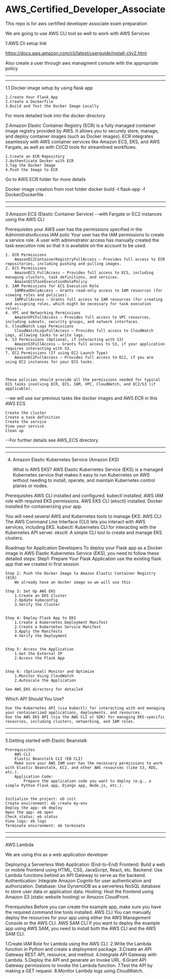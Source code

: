# AWS_Certified_Developer_Associate
This repo is for aws certified developer associate exam preparation

We are going to use AWS CLI tool as well to work with AWS Services


1:AWS Cli setup link

https://docs.aws.amazon.com/cli/latest/userguide/install-cliv2.html

Also create a user through aws managment console with the appropriate policy

----------------------------------------------------------------------------------------------------
----------------------------------------------------------------------------------------------------

1.1 Docker image setup by using flask app

    1.Create Your Flask App
    2.Create a Dockerfile
    3.Build and Test the Docker Image Locally

For more detailed look into the docker directory



2:Amazon Elastic Container Registry (ECR)
 is a fully managed container image registry provided by AWS. It allows you to securely store, manage, and deploy container images (such as Docker images). ECR integrates seamlessly with AWS container services like Amazon ECS, EKS, and AWS Fargate, as well as with CI/CD tools for streamlined workflows.

        
    1.Create an ECR Repository
    2.Authenticate Docker with ECR
    3.Tag the Docker Image
    4.Push the Image to ECR

Go to AWS ECR folder for more details

Docker image creation from root folder
docker build -t flask-app -f Docker/Dockerfile .

----------------------------------------------------------------------------------------------------
----------------------------------------------------------------------------------------------------


3:Amazon ECS (Elastic Container Service) --with Fargate or EC2 instances using the AWS CLI

Prerequisites
    your AWS user has the permissions specified in the AdministratorAccess IAM polic
    Your user has the IAM permissions to create a service role.
    A user with administrator access has manually created the task execution role so that it is available on the account to be used.

    1. ECR Permissions
        AmazonEC2ContainerRegistryFullAccess — Provides full access to ECR repositories, including pushing and pulling images.
    2. ECS Permissions
        AmazonECS_FullAccess — Provides full access to ECS, including managing clusters, task definitions, and services.
        AmazonECSTaskExecutionRolePolicy
    3. IAM Permissions for ECS Execution Role
        IAMReadOnlyAccess — Grants read-only access to IAM resources (for viewing roles and policies).
        IAMFullAccess — Grants full access to IAM resources (for creating and assigning roles, which might be necessary for task execution roles).
    4. VPC and Networking Permissions
        AmazonVPCFullAccess — Provides full access to VPC resources, including subnets, security groups, and network interfaces.
    5. CloudWatch Logs Permissions
        CloudWatchLogsFullAccess — Provides full access to CloudWatch Logs, allowing tasks to write logs.
    6. S3 Permissions (Optional, if interacting with S3)
        AmazonS3FullAccess — Grants full access to S3, if your application requires interacting with S3.
    7. EC2 Permissions (If using EC2 Launch Type)
        AmazonEC2FullAccess — Provides full access to EC2, if you are using EC2 instances for your ECS tasks.



    These policies should provide all the permissions needed for typical ECS tasks involving ECR, ECS, IAM, VPC, CloudWatch, and EC2/S3 (if applicable).

 --we will use our previous tasks like docker images and AWS ECR in this AWS ECS

    Create the cluster
    Create a task definition
    Create the service
    View your service
    Clean up

--For further details see AWS_ECS directory



----------------------------------------------------------------------------------------------------
----------------------------------------------------------------------------------------------------


4. Amazon Elastic Kubernetes Service (Amazon EKS)

    What is AWS EKS?
    AWS Elastic Kubernetes Service (EKS) is a managed Kubernetes service that makes it easy to run Kubernetes on AWS without needing to install, operate, and maintain Kubernetes control planes or nodes.


Prerequisites
    AWS CLI installed and configured.
    kubectl installed.
    AWS IAM role with required EKS permissions.
    AWS EKS CLI (eksctl) installed.
    Docker installed for containerizing your app.

You will need several AWS and Kubernetes tools to manage EKS:
    AWS CLI: The AWS Command Line Interface (CLI) lets you interact with AWS services, including EKS.
    kubectl: Kubernetes CLI for interacting with the Kubernetes API server.
    eksctl: A simple CLI tool to create and manage EKS clusters.


Roadmap for Application Developers
To deploy your Flask app as a Docker image in AWS Elastic Kubernetes Service (EKS), you need to follow these detailed steps:
    Step1: Prepare Your Flask Application
        use the existing flask app that we created in first session

    Step 2: Push the Docker Image to Amazon Elastic Container Registry (ECR)
        We already have an docker image so we will use this
        
    Step 3: Set Up AWS EKS
        1.Create an EKS Cluster
        2.Update kubeconfig
        3.Verify the Cluster


    Step 4: Deploy Flask App to EKS
        1.Create a Kubernetes Deployment Manifest
        2.Create a Kubernetes Service Manifest
        3.Apply the Manifests
        4.Verify the Deployment


    Step 5: Access the Application
        1.Get the External IP
        2.Access the Flask App


    Step 6: (Optional) Monitor and Optimize
        1.Monitor Using CloudWatch
        2.Autoscale the Application

    See AWS_EKS directory for detailed 

Which API Should You Use?

    Use the Kubernetes API (via kubectl) for interacting with and managing your containerized applications, deployments, and resources.
    Use the AWS EKS API (via the AWS CLI or SDK) for managing EKS-specific resources, including clusters, networking, and IAM roles.


----------------------------------------------------------------------------------------------------
----------------------------------------------------------------------------------------------------


5.Getting started with Elastic Beanstalk

    Prerequisites
        AWS CLI
        Elastic Beanstalk CLI (EB CLI)
        Make sure your AWS IAM user has the necessary permissions to work with Elastic Beanstalk, EC2, and other AWS resources (like S3, RDS, etc.).
        Application Code:
            Prepare the application code you want to deploy (e.g., a simple Python Flask app, Django app, Node.js, etc.).


    Initialize the project: eb init
    Create environment: eb create my-env
    Deploy the app: eb deploy
    Open the app: eb open
    Check status: eb status
    View logs: eb logs
    Terminate environment: eb terminate







----------------------------------------------------------------------------------------------------
----------------------------------------------------------------------------------------------------


AWS Lambda

We are using this as a web application developer

Deploying a Serverless Web Application (End-to-End)
    Frontend: Build a web or mobile frontend using HTML, CSS, JavaScript, React, etc.
    Backend: Use Lambda functions behind an API Gateway to serve as the backend.
    Authentication: Integrate Amazon Cognito for user authentication and authorization.
    Database: Use DynamoDB as a serverless NoSQL database to store user data or application data.
    Hosting: Host the frontend using Amazon S3 (static website hosting) or Amazon CloudFront.


Prerequisites
    Before you can create the example app, make sure you have the required command line tools installed.
    AWS CLI
        You can manually deploy the resources for your app using either the AWS Management Console or the AWS CLI. 
    AWS SAM CLI
        If you want to deploy the example app using AWS SAM, you need to install both the AWS CLI and the AWS SAM CLI.


1.Create IAM Role for Lambda using the AWS CLI.
2.Write the Lambda function in Python and create a deployment package.
3.Create an API Gateway REST API, resource, and method.
4.Integrate API Gateway with Lambda.
5.Deploy the API and generate an Invoke URL.
6.Grant API Gateway permissions to invoke the Lambda function.
7.Test the API by making a GET request.
8.Monitor Lambda logs using CloudWatch.

